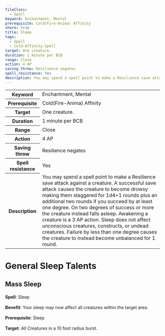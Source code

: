 ```yaml
---
fileClass:
  - Spell
keyword: Enchantment, Mental
prerequisite: Cold(Fire-Anima) Affinity
share: true
title: Sleep
tags:
  - Spell
  - Cold-Affinity-Spell
target: One creature.
duration: 1 minute per BCB
range: Close
action: 4 AP
saving_throw: Resilience negates
spell_resistance: Yes
description: You may spend a spell point to make a Resilience save attack against a creature. A successful save attack causes the creature to become drowsy making them staggered for 1d4+1 rounds plus an additional two rounds if you succeed by at least one degree. On two degrees of success or more the creature instead falls asleep. Awakening a creature is a 3 AP action. Sleep does not affect unconscious creatures, constructs, or undead creatures. Failure by less than one degree causes the creature to instead become unbalanced for 1 round.
---
```


<p><span style="overflow-x: auto;"><table><tbody><tr><th>Keyword</th><td>Enchantment, Mental</td></tr><tr><th>Prerequisite</th><td>Cold(Fire-Anima) Affinity</td></tr><tr><th>Target</th><td>One creature.</td></tr><tr><th>Duration</th><td>1 minute per BCB</td></tr><tr><th>Range</th><td>Close</td></tr><tr><th>Action</th><td>4 AP</td></tr><tr><th>Saving throw</th><td>Resilience negates</td></tr><tr><th>Spell resistance</th><td>Yes</td></tr><tr><th>Description</th><td>You may spend a spell point to make a Resilience save attack against a creature. A successful save attack causes the creature to become drowsy making them staggered for 1d4+1 rounds plus an additional two rounds if you succeed by at least one degree. On two degrees of success or more the creature instead falls asleep. Awakening a creature is a 3 AP action. Sleep does not affect unconscious creatures, constructs, or undead creatures. Failure by less than one degree causes the creature to instead become unbalanced for 1 round.</td></tr></tbody></table></span></p><h1><span><p>General Sleep Talents</p></span></h1><h2><span><p>Mass Sleep</p></span></h2><p><span><p><b>Spell</b>:    Sleep<br><br><b>Benefit</b>:    Your sleep may now affect all creatures within the target area.<br><br><b>Prerequisite</b>:    Sleep<br><br><b>Target</b>:    All Creatures in a 10 foot radius burst.<br><br></p></span></p>